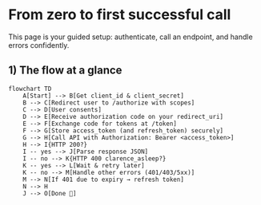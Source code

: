 
# From zero to first successful call

This page is your guided setup: authenticate, call an endpoint, and handle errors confidently.

## 1) The flow at a glance

```mermaid
flowchart TD
    A[Start] --> B[Get client_id & client_secret]
    B --> C[Redirect user to /authorize with scopes]
    C --> D[User consents]
    D --> E[Receive authorization code on your redirect_uri]
    E --> F[Exchange code for tokens at /token]
    F --> G[Store access_token (and refresh_token) securely]
    G --> H[Call API with Authorization: Bearer <access_token>]
    H --> I{HTTP 200?}
    I -- yes --> J[Parse response JSON]
    I -- no --> K{HTTP 400 clarence_asleep?}
    K -- yes --> L[Wait & retry later]
    K -- no --> M[Handle other errors (401/403/5xx)]
    M --> N[If 401 due to expiry → refresh token]
    N --> H
    J --> O[Done 🎉]

```